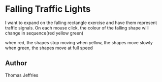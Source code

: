# Falling Traffic Lights

I want to expand on the falling rectangle exercise and have them represent traffic signals. On each mouse click, the colour of the falling shape will change in sequence(red yellow green)

when red, the shapes stop moving
when yellow, the shapes move slowly
when green, the shapes move at full speed


## Author 
Thomas Jeffries
